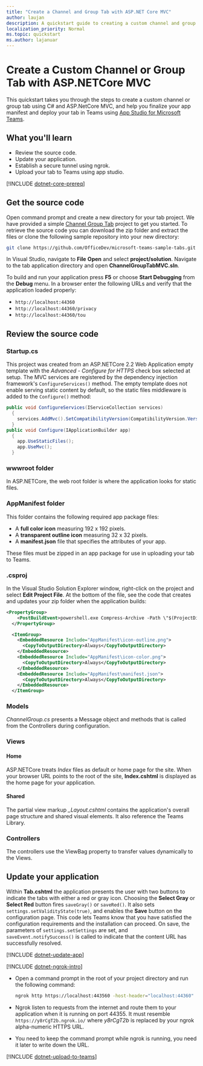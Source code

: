 ```yaml
---
title: "Create a Channel and Group Tab with ASP.NET Core MVC" 
author: laujan
description: A quickstart guide to creating a custom channel and group tab with ASP.NET Core MVC
localization_priority: Normal
ms.topic: quickstart 
ms.author: lajanuar
---
```

# Create a Custom Channel or Group Tab with ASP.NETCore MVC

This quickstart takes you through the steps to create a custom channel or group tab using C# and ASP.NetCore MVC, and help you finalize your app manifest and deploy your tab in Teams using [App Studio for Microsoft Teams](~/concepts/build-and-test/app-studio-overview.md).

## What you'll learn

* Review the source code.
* Update your application.
* Establish a secure tunnel using ngrok.
* Upload your tab to Teams using app studio.

[!INCLUDE [dotnet-core-prereq](~/includes/tabs/dotnet-core-prereq.md)]

## Get the source code

Open command prompt and create a new directory for your tab project. We have provided a simple [Channel Group Tab](https://github.com/OfficeDev/microsoft-teams-sample-tabs/ChannelGroupTabMVC) project to get you started. To retrieve the source code you can download the zip folder and extract the files or clone the following sample repository into your new directory:

```bash
git clone https://github.com/OfficeDev/microsoft-teams-sample-tabs.git
```

In Visual Studio, navigate to  **File** **Open** and select **project/solution**. Navigate to the tab application directory and open **ChannelGroupTabMVC.sln**.

To build and run your application press **F5** or choose **Start Debugging** from the **Debug** menu. In a browser enter the following URLs and verify that the application loaded properly:

* `http://localhost:44360`
* `http://localhost:44360/privacy`
* `http://localhost:44360/tou`

## Review the source code

### Startup.cs

This project was created from an ASP.NETCore 2.2 Web Application empty template with the *Advanced - Configure for HTTPS* check box selected at setup. The MVC services are registered by the dependency injection framework's `ConfigureServices()` method. The empty template does not enable serving static content by default, so the static files middleware is added to the `Configure()` method:

```csharp
public void ConfigureServices(IServiceCollection services)
  {
    services.AddMvc().SetCompatibilityVersion(CompatibilityVersion.Version_2_2);
  }
public void Configure(IApplicationBuilder app)
  {
    app.UseStaticFiles();
    app.UseMvc();
  }
```

### wwwroot folder

In ASP.NETCore, the web root folder is where the application looks for static files.

### AppManifest folder

This folder contains the following required app package files:

- A **full color icon** measuring 192 x 192 pixels.
- A **transparent outline icon** measuring 32 x 32 pixels.
- A **manifest.json** file that specifies the attributes of your app.

These files must be zipped in an app package for use in uploading your tab to Teams.

### .csproj

In the Visual Studio Solution Explorer window, right-click on the project and select **Edit Project File**. At the bottom of the file, see the code that creates and updates your zip folder when the application builds:

```xml
<PropertyGroup>
    <PostBuildEvent>powershell.exe Compress-Archive -Path \"$(ProjectDir)AppManifest\*\" -DestinationPath \"$(TargetDir)tab.zip\" -Force</PostBuildEvent>
  </PropertyGroup>

  <ItemGroup>
    <EmbeddedResource Include="AppManifest\icon-outline.png">
      <CopyToOutputDirectory>Always</CopyToOutputDirectory>
    </EmbeddedResource>
    <EmbeddedResource Include="AppManifest\icon-color.png">
      <CopyToOutputDirectory>Always</CopyToOutputDirectory>
    </EmbeddedResource>
    <EmbeddedResource Include="AppManifest\manifest.json">
      <CopyToOutputDirectory>Always</CopyToOutputDirectory>
    </EmbeddedResource>
  </ItemGroup>
```

### Models

*ChannelGroup.cs* presents a Message object and methods that is called from the Controllers during configuration.

### Views

#### Home

ASP.NETCore treats *Index* files as default or home page for the site. When your browser URL points to the root of the site, **Index.cshtml** is displayed as the home page for your application.

#### Shared

The partial view markup *_Layout.cshtml* contains the application's overall page structure and shared visual elements. It also reference the Teams Library.

### Controllers

The controllers use the ViewBag property to transfer values dynamically to the Views.

## Update your application

Within **Tab.cshtml** the application presents the user with two buttons to indicate the tabs with either a red or gray icon. Choosing the **Select Gray** or **Select Red** button fires `saveGray()` or `saveRed()`. It also sets `settings.setValidityState(true)`, and enables the **Save** button on the configuration page. This code lets Teams know that you have satisfied the configuration requirements and the installation can proceed. On save, the parameters of `settings.setSettings` are set, and `saveEvent.notifySuccess()` is called to indicate that the content URL has successfully resolved.

[!INCLUDE [dotnet-update-app](~/includes/tabs/dotnet-update-chan-grp-app.md)]

[!INCLUDE [dotnet-ngrok-intro](~/includes/tabs/dotnet-ngrok-intro.md)]

* Open a command prompt in the root of your project directory and run the following command:

    ```bash
    ngrok http https://localhost:443560 -host-header="localhost:44360"
    ```

* Ngrok listen to requests from the internet and route them to your application when it is running on port 44355.  It must resemble `https://y8rCgT2b.ngrok.io/` where *y8rCgT2b* is replaced by your ngrok alpha-numeric HTTPS URL.

* You need to keep the command prompt while ngrok is running, you need it later to write down the URL.

[!INCLUDE [dotnet-upload-to-teams](~/includes/tabs/dotnet-upload-to-teams.md)]

